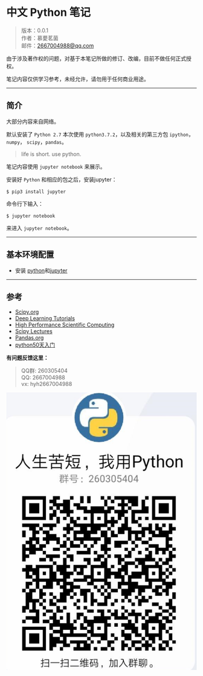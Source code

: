 # 中文 Python 笔记

> 版本：0.0.1  
> 作者：慕薆茗菌  
> 邮件：2667004988@qq.com    

由于涉及著作权的问题，对基于本笔记所做的修订、改编，目前不做任何正式授权。

笔记内容仅供学习参考，未经允许，请勿用于任何商业用途。

------

## 简介

大部分内容来自网络。

默认安装了 `Python 2.7` 本次使用 `python3.7.2`，以及相关的第三方包 `ipython`， `numpy`， `scipy`，`pandas`。

> life is short. use python.

笔记内容使用 `jupyter notebook` 来展示。

安装好 `Python` 和相应的包之后，安装jupyter：

```shell
$ pip3 install jupyter
```

命令行下输入：

```
$ jupyter notebook
```

来进入 `jupyter notebook`。

------

## 基本环境配置

- 安装 [python](https://www.python.org/)和[jupyter](https://jupyter.org/)

  

------

## 参考

- [Scipy.org](http://scipy.org/)
- [Deep Learning Tutorials](http://deeplearning.net/tutorial/)
- [High Performance Scientific Computing](http://faculty.washington.edu/rjl/uwhpsc-coursera/index.html)
- [Scipy Lectures](http://www.scipy-lectures.org/)
- [Pandas.org](http://pandas.pydata.org/pandas-docs/stable/index.html)
- [python50天入门](https://github.com/jackfrued/Python-Core-50-Courses)



**有问题反馈这里：**

> QQ群: 260305404       
> QQ: 2667004988        
> vx: hyh2667004988

![QQ群](./01-python基础/res/python-QQ群.png)